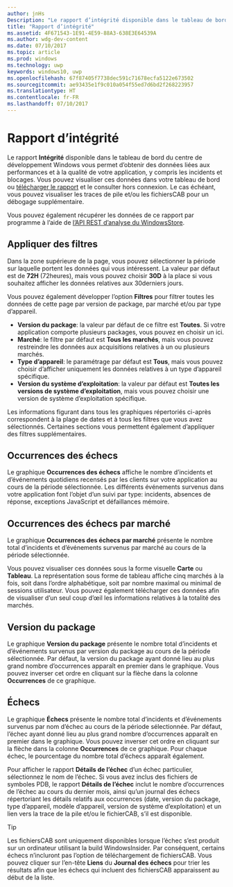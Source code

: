 ```yaml
---
author: jnHs
Description: "Le rapport d’intégrité disponible dans le tableau de bord du centre de développement Windows vous permet d’obtenir des données liées aux performances et à la qualité de votre application, y compris les incidents et blocages."
title: "Rapport d’intégrité"
ms.assetid: 4F671543-1E91-4E59-88A3-638E3E64539A
ms.author: wdg-dev-content
ms.date: 07/10/2017
ms.topic: article
ms.prod: windows
ms.technology: uwp
keywords: windows10, uwp
ms.openlocfilehash: 67f87405f7738dec591c71678ecfa5122e673502
ms.sourcegitcommit: ae93435e1f9c010a054f55ed7d6bd2f268223957
ms.translationtype: HT
ms.contentlocale: fr-FR
ms.lasthandoff: 07/10/2017
---
```

# <a name="health-report"></a>Rapport d’intégrité


Le rapport **Intégrité** disponible dans le tableau de bord du centre de développement Windows vous permet d’obtenir des données liées aux performances et à la qualité de votre application, y compris les incidents et blocages. Vous pouvez visualiser ces données dans votre tableau de bord ou [télécharger le rapport](download-analytic-reports.md) et le consulter hors connexion. Le cas échéant, vous pouvez visualiser les traces de pile et/ou les fichiersCAB pour un débogage supplémentaire.

Vous pouvez également récupérer les données de ce rapport par programme à l’aide de [l’API REST d’analyse du WindowsStore](../monetize/access-analytics-data-using-windows-store-services.md).


## <a name="apply-filters"></a>Appliquer des filtres

Dans la zone supérieure de la page, vous pouvez sélectionner la période sur laquelle portent les données qui vous intéressent. La valeur par défaut est de **72H** (72heures), mais vous pouvez choisir **30D** à la place si vous souhaitez afficher les données relatives aux 30derniers jours.

Vous pouvez également développer l’option **Filtres** pour filtrer toutes les données de cette page par version de package, par marché et/ou par type d’appareil.

-   **Version du package**: la valeur par défaut de ce filtre est **Toutes**. Si votre application comporte plusieurs packages, vous pouvez en choisir un ici.
-   **Marché**: le filtre par défaut est **Tous les marchés**, mais vous pouvez restreindre les données aux acquisitions relatives à un ou plusieurs marchés.
-   **Type d’appareil**: le paramétrage par défaut est **Tous**, mais vous pouvez choisir d’afficher uniquement les données relatives à un type d’appareil spécifique.
-   **Version du système d’exploitation**: la valeur par défaut est **Toutes les versions de système d’exploitation**, mais vous pouvez choisir une version de système d’exploitation spécifique.

Les informations figurant dans tous les graphiques répertoriés ci-après correspondent à la plage de dates et à tous les filtres que vous avez sélectionnés. Certaines sections vous permettent également d’appliquer des filtres supplémentaires.


## <a name="failure-hits"></a>Occurrences des échecs

Le graphique **Occurrences des échecs** affiche le nombre d’incidents et d’événements quotidiens recensés par les clients sur votre application au cours de la période sélectionnée. Les différents événements survenus dans votre application font l’objet d’un suivi par type: incidents, absences de réponse, exceptions JavaScript et défaillances mémoire.


## <a name="failure-hits-by-market"></a>Occurrences des échecs par marché

Le graphique **Occurrences des échecs par marché** présente le nombre total d’incidents et d’événements survenus par marché au cours de la période sélectionnée.

Vous pouvez visualiser ces données sous la forme visuelle **Carte** ou **Tableau**. La représentation sous forme de tableau affiche cinq marchés à la fois, soit dans l’ordre alphabétique, soit par nombre maximal ou minimal de sessions utilisateur. Vous pouvez également télécharger ces données afin de visualiser d’un seul coup d’œil les informations relatives à la totalité des marchés.


## <a name="package-version"></a>Version du package

Le graphique **Version du package** présente le nombre total d’incidents et d’événements survenus par version du package au cours de la période sélectionnée. Par défaut, la version du package ayant donné lieu au plus grand nombre d’occurrences apparaît en premier dans le graphique. Vous pouvez inverser cet ordre en cliquant sur la flèche dans la colonne **Occurrences** de ce graphique.

## <a name="failures"></a>Échecs

Le graphique **Échecs** présente le nombre total d’incidents et d’événements survenus par nom d’échec au cours de la période sélectionnée. Par défaut, l’échec ayant donné lieu au plus grand nombre d’occurrences apparaît en premier dans le graphique. Vous pouvez inverser cet ordre en cliquant sur la flèche dans la colonne **Occurrences** de ce graphique. Pour chaque échec, le pourcentage du nombre total d’échecs apparaît également.

Pour afficher le rapport **Détails de l’échec** d’un échec particulier, sélectionnez le nom de l’échec. Si vous avez inclus des fichiers de symboles PDB, le rapport **Détails de l’échec** inclut le nombre d’occurrences de l’échec au cours du dernier mois, ainsi qu’un journal des échecs répertoriant les détails relatifs aux occurrences (date, version du package, type d’appareil, modèle d’appareil, version de système d’exploitation) et un lien vers la trace de la pile et/ou le fichierCAB, s’il est disponible.

> [!TIP]
> Les fichiersCAB sont uniquement disponibles lorsque l’échec s’est produit sur un ordinateur utilisant la build WindowsInsider. Par conséquent, certains échecs n’incluront pas l’option de téléchargement de fichiersCAB. Vous pouvez cliquer sur l’en-tête **Liens** du **Journal des échecs** pour trier les résultats afin que les échecs qui incluent des fichiersCAB apparaissent au début de la liste.

 

 
